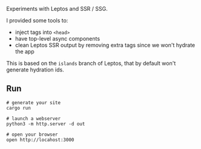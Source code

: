 Experiments with Leptos and SSR / SSG.

I provided some tools to:
- inject tags into `<head>`
- have top-level async components
- clean Leptos SSR output by removing extra tags since we won't hydrate the app

This is based on the `islands` branch of Leptos, that by default won't generate
hydration ids.


## Run

```
# generate your site
cargo run

# launch a webserver
python3 -m http.server -d out 

# open your browser
open http://locahost:3000
```
